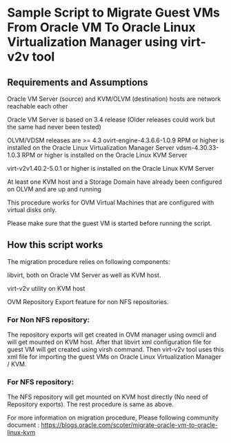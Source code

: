 
# Sample Script to Migrate Guest VMs From Oracle VM To Oracle Linux Virtualization Manager using virt-v2v tool

## Requirements and Assumptions
Oracle VM Server (source) and KVM/OLVM (destination) hosts are network reachable each other

Oracle VM Server is based on 3.4 release (Older releases could work but the same had never been tested)

OLVM/VDSM releases are >= 4.3
ovirt-engine-4.3.6.6-1.0.9 RPM or higher is installed on the Oracle Linux Virtualization Manager Server
vdsm-4.30.33-1.0.3 RPM or higher is installed on the Oracle Linux KVM Server

virt-v2v1.40.2-5.0.1 or higher is installed on the Oracle Linux KVM Server

At least one KVM host and a Storage Domain have already been configured on OLVM and are up and running

This procedure works for OVM Virtual Machines that are configured with virtual disks only.

Please make sure that the guest VM is started before running the script.

## How this script works

The migration procedure relies on following components:

libvirt, both on Oracle VM Server as well as KVM host.

virt-v2v utility on KVM host

OVM Repository Export feature for non NFS repositories.

### For Non NFS repository: 
The repository exports will get created in OVM manager using ovmcli and will get mounted on KVM host. After that libvirt xml configuration file for guest VM will get created using virsh command.
Then virt-v2v tool uses this xml file for importing the guest VMs on Oracle Linux Virtualization Manager / KVM.

### For NFS repository: 
The NFS repository will get mounted on KVM host directly (No need of Repository exports). The rest procedure is same as above.

For more information on migration procedure, Please following community document :
https://blogs.oracle.com/scoter/migrate-oracle-vm-to-oracle-linux-kvm
